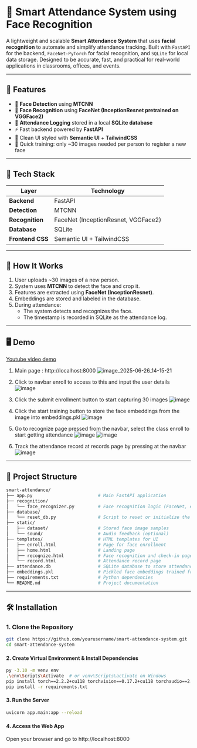 # 🧠 Smart Attendance System using Face Recognition

A lightweight and scalable **Smart Attendance System** that uses **facial recognition** to automate and simplify attendance tracking. Built with `FastAPI` for the backend, `FaceNet-PyTorch` for facial recognition, and `SQLite` for local data storage. Designed to be accurate, fast, and practical for real-world applications in classrooms, offices, and events.

---

## 🚀 Features

- 👤 **Face Detection** using **MTCNN**
- 🧠 **Face Recognition** using **FaceNet (InceptionResnet pretrained on VGGFace2)**
- 📝 **Attendance Logging** stored in a local **SQLite database**
- ⚡ Fast backend powered by **FastAPI**
- 🎨 Clean UI styled with **Semantic UI** + **TailwindCSS**
- 🔄 Quick training: only ~30 images needed per person to register a new face

---

## 🧩 Tech Stack

| Layer       | Technology                     |
|-------------|--------------------------------|
| **Backend** | FastAPI                        |
| **Detection** | MTCNN                        |
| **Recognition** | FaceNet (InceptionResnet, VGGFace2) |
| **Database** | SQLite                        |
| **Frontend CSS** | Semantic UI + TailwindCSS |

---

## 📸 How It Works

1. User uploads ~30 images of a new person.
2. System uses **MTCNN** to detect the face and crop it.
3. Features are extracted using **FaceNet (InceptionResnet)**.
4. Embeddings are stored and labeled in the database.
5. During attendance:
   - The system detects and recognizes the face.
   - The timestamp is recorded in SQLite as the attendance log.

---

## 🖥️ Demo
[Youtube video demo](https://youtu.be/E7SeZHRXmcY?si=ai1RQx5f7wagXHoG)

1) Main page : http://localhost:8000
![image_2025-06-26_14-15-21](https://github.com/user-attachments/assets/3a0426d6-4199-4f62-b6b8-3b47f5e8c029)

  
2) Click to navbar enroll to access to this and input the user details 
   ![image](https://github.com/user-attachments/assets/0d0fc7fc-1a50-4ce5-a413-d3c479647242)

3) Click the submit enrollment button to start capturing 30 images
![image](https://github.com/user-attachments/assets/ce9510a4-74a8-461c-920f-f135b065b2f3)

4) Click the start training button to store the face embeddings from the image into embeddings.pkl
![image](https://github.com/user-attachments/assets/beb1ad92-c052-4d84-bb53-cefb0f5184b7)

5) Go to recognize page pressed from the navbar, select the class enroll to start getting attendance
![image](https://github.com/user-attachments/assets/1a2c765d-2a91-42a5-8903-0c8f052af274)
![image](https://github.com/user-attachments/assets/586b895b-e7b2-4721-ac35-90f53436574e)

6) Track the attendance record at records page by pressing at the navbar
![image](https://github.com/user-attachments/assets/545f7b9f-84e3-4dc1-a6e3-15f1164b2afa)

---

## 📂 Project Structure
```graphql
smart-attendance/
├── app.py                         # Main FastAPI application
├── recognition/
│   └── face_recognizer.py         # Face recognition logic (FaceNet, embedding, matching)
├── database/
│   └── reset_db.py                # Script to reset or initialize the database
├── static/
│   ├── dataset/                   # Stored face image samples
│   └── sound/                     # Audio feedback (optional)
├── templates/                     # HTML templates for UI
│   ├── enroll.html                # Page for face enrollment
│   ├── home.html                  # Landing page
│   ├── recognize.html             # Face recognition and check-in page
│   └── record.html                # Attendance record page
├── attendance.db                  # SQLite database to store attendance records
├── embeddings.pkl                 # Pickled face embeddings trained from images
├── requirements.txt               # Python dependencies
└── README.md                      # Project documentation
```



---

## 🛠️ Installation

### 1. Clone the Repository
```bash
git clone https://github.com/yourusername/smart-attendance-system.git
cd smart-attendance-system
```

#### 2. Create Virtual Environment & Install Dependencies
```bash
py -3.10 -m venv env
.\env\Scripts\Activate  # or venv\Scripts\activate on Windows
pip install torch==2.2.2+cu118 torchvision==0.17.2+cu118 torchaudio==2.2.2 --index-url https://download.pytorch.org/whl/cu118 #run this manually to install facenet which support GPU acceleration
pip install -r requirements.txt
```

#### 3. Run the Server
```bash
uvicorn app.main:app --reload
```

#### 4. Access the Web App
Open your browser and go to http://localhost:8000
